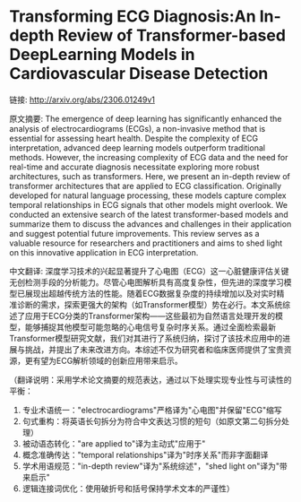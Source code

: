 # Transforming ECG Diagnosis:An In-depth Review of Transformer-based DeepLearning Models in Cardiovascular Disease Detection

链接: http://arxiv.org/abs/2306.01249v1

原文摘要:
The emergence of deep learning has significantly enhanced the analysis of
electrocardiograms (ECGs), a non-invasive method that is essential for
assessing heart health. Despite the complexity of ECG interpretation, advanced
deep learning models outperform traditional methods. However, the increasing
complexity of ECG data and the need for real-time and accurate diagnosis
necessitate exploring more robust architectures, such as transformers. Here, we
present an in-depth review of transformer architectures that are applied to ECG
classification. Originally developed for natural language processing, these
models capture complex temporal relationships in ECG signals that other models
might overlook. We conducted an extensive search of the latest
transformer-based models and summarize them to discuss the advances and
challenges in their application and suggest potential future improvements. This
review serves as a valuable resource for researchers and practitioners and aims
to shed light on this innovative application in ECG interpretation.

中文翻译:
深度学习技术的兴起显著提升了心电图（ECG）这一心脏健康评估关键无创检测手段的分析能力。尽管心电图解析具有高度复杂性，但先进的深度学习模型已展现出超越传统方法的性能。随着ECG数据复杂度的持续增加以及对实时精准诊断的需求，探索更强大的架构（如Transformer模型）势在必行。本文系统综述了应用于ECG分类的Transformer架构——这些最初为自然语言处理开发的模型，能够捕捉其他模型可能忽略的心电信号复杂时序关系。通过全面检索最新Transformer模型研究文献，我们对其进行了系统归纳，探讨了该技术应用中的进展与挑战，并提出了未来改进方向。本综述不仅为研究者和临床医师提供了宝贵资源，更有望为ECG解析领域的创新应用带来启示。

（翻译说明：采用学术论文摘要的规范表达，通过以下处理实现专业性与可读性的平衡：
1. 专业术语统一："electrocardiograms"严格译为"心电图"并保留"ECG"缩写
2. 句式重构：将英语长句拆分为符合中文表达习惯的短句（如原文第二句拆分处理）
3. 被动语态转化："are applied to"译为主动式"应用于"
4. 概念准确传达："temporal relationships"译为"时序关系"而非字面翻译
5. 学术用语规范："in-depth review"译为"系统综述"，"shed light on"译为"带来启示"
6. 逻辑连接词优化：使用破折号和括号保持学术文本的严谨性）
